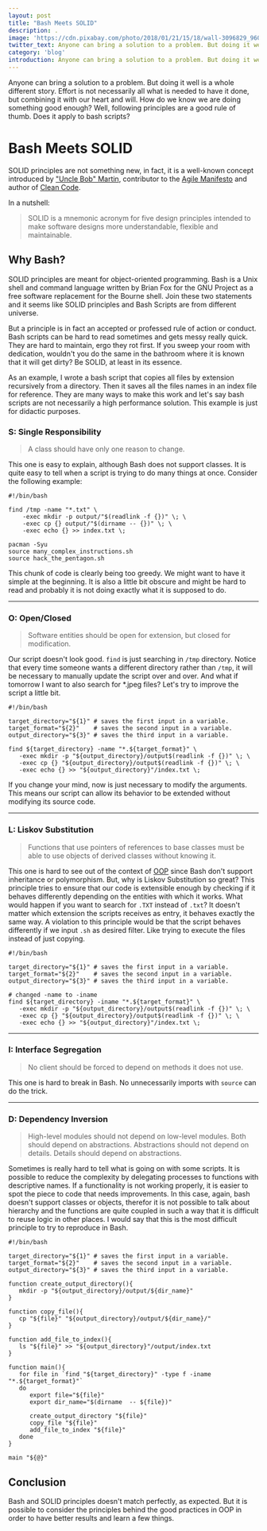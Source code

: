 ```yaml
---
layout: post
title: "Bash Meets SOLID"
description: .
image: 'https://cdn.pixabay.com/photo/2018/01/21/15/18/wall-3096829_960_720.jpg'
twitter_text: Anyone can bring a solution to a problem. But doing it well is a whole different story.
category: 'blog'
introduction: Anyone can bring a solution to a problem. But doing it well is a whole different story.
---
```


Anyone can bring a solution to a problem. But doing it well is a whole different story. Effort is not necessarily all what is needed to have it done, but combining it with our heart and will. How do we know we are doing something good enough? Well, following principles are a good rule of thumb. Does it apply to bash scripts?

# Bash Meets SOLID
SOLID principles are not something new, in fact, it is a well-known concept introduced by ["Uncle Bob" Martin](https://en.wikipedia.org/wiki/Robert_C._Martin), contributor to the [Agile Manifesto](https://agilemanifesto.org/) and author of [Clean Code](https://www.amazon.com/Clean-Code-Handbook-Software-Craftsmanship-ebook-dp-B001GSTOAM/dp/B001GSTOAM/ref=mt_kindle?_encoding=UTF8&me=&qid=).

In a nutshell:
> SOLID is a mnemonic acronym for five design principles intended to make software designs more understandable, flexible and maintainable.

## Why Bash?

SOLID principles are meant for object-oriented programming. Bash is a Unix shell and command language written by Brian Fox for the GNU Project as a free software replacement for the Bourne shell. Join these two statements and it seems like SOLID principles and Bash Scripts are from different universe. 

But a principle is in fact an accepted or professed rule of action or conduct. Bash scripts can be hard to read sometimes and gets messy really quick. They are hard to maintain, ergo they rot first. If you sweep your room with dedication, wouldn't you do the same in the bathroom where it is known that it will get dirty? Be SOLID, at least in its essence. 

As an example, I wrote a bash script that copies all files by extension recursively from a directory. Then it saves all the files names in an index file for reference. They are many ways to make this work and let's say bash scripts are not necessarily a high performance solution. This example is just for didactic purposes.

### S: Single Responsibility

> A class should have only one reason to change.

This one is easy to explain, although Bash does not support classes. It is quite easy to tell when a script is trying to do many things at once. Consider the following example:

```
#!/bin/bash

find /tmp -name "*.txt" \
    -exec mkdir -p output/"$(readlink -f {})" \; \
    -exec cp {} output/"$(dirname -- {})" \; \
    -exec echo {} >> index.txt \;

pacman -Syu
source many_complex_instructions.sh
source hack_the_pentagon.sh
```

This chunk of code is clearly being too greedy. We might want to have it simple at the beginning. It is also a little bit obscure and might be hard to read and probably it is not doing exactly what it is supposed to do.

---
### O: Open/Closed

> Software entities should be open for extension, but closed for modification.

Our script doesn't look good. `find` is just searching in `/tmp` directory. Notice that every time someone wants a different directory rather than `/tmp`, it will be necessary to manually update the script over and over. And what if tomorrow I want to also search for *.jpeg files? Let's try to improve the script a little bit. 

```
#!/bin/bash

target_directory="${1}" # saves the first input in a variable.
target_format="${2}"    # saves the second input in a variable.
output_directory="${3}" # saves the third input in a variable.

find ${target_directory} -name "*.${target_format}" \
   -exec mkdir -p "${output_directory}/output$(readlink -f {})" \; \
   -exec cp {} "${output_directory}/output$(readlink -f {})" \; \
   -exec echo {} >> "${output_directory}"/index.txt \;
```

If you change your mind, now is just necessary to modify the arguments. This means our script can allow its behavior to be extended without modifying its source code.


---
### L: Liskov Substitution
> Functions that use pointers of references to base classes must be able to use objects of derived classes without knowing it.

This one is hard to see out of the context of [OOP](https://en.wikipedia.org/wiki/Object-oriented_programming) since Bash don't support inheritance or polymorphism. But, why is Liskov Substitution so great? This principle tries to ensure that our code is extensible enough by checking if it behaves differently depending on the entities with which it works. What would happen if you want to search for `.TXT` instead of `.txt`? It doesn't matter which extension the scripts receives as entry, it behaves exactly the same way. A violation to this principle would be that the script behaves differently if we input `.sh` as desired filter. Like trying to execute the files instead of just copying.

```
#!/bin/bash

target_directory="${1}" # saves the first input in a variable.
target_format="${2}"    # saves the second input in a variable.
output_directory="${3}" # saves the third input in a variable.

# changed -name to -iname
find ${target_directory} -iname "*.${target_format}" \
   -exec mkdir -p "${output_directory}/output$(readlink -f {})" \; \
   -exec cp {} "${output_directory}/output$(readlink -f {})" \; \
   -exec echo {} >> "${output_directory}"/index.txt \;
```

---
### I: Interface Segregation
> No client should be forced to depend on methods it does not use.

This one is hard to break in Bash. No unnecessarily imports with `source` can do the trick.
 
---
### D: Dependency Inversion
> High-level modules should not depend on low-level modules. Both should depend on abstractions.
Abstractions should not depend on details. Details should depend on abstractions.

Sometimes is really hard to tell what is going on with some scripts. It is possible to reduce the complexity by delegating processes to functions with descriptive names. If a functionality is not working properly, it is easier to spot the piece to code that needs improvements. In this case, again, bash doesn't support classes or objects, therefor it is not possible to talk about hierarchy and the functions are quite coupled in such a way that it is difficult to reuse logic in other places. I would say that this is the most difficult principle to try to reproduce in Bash.

```
#!/bin/bash

target_directory="${1}" # saves the first input in a variable.
target_format="${2}"    # saves the second input in a variable.
output_directory="${3}" # saves the third input in a variable.

function create_output_directory(){
   mkdir -p "${output_directory}/output/${dir_name}"
}

function copy_file(){
   cp "${file}" "${output_directory}/output/${dir_name}/"
}

function add_file_to_index(){
   ls "${file}" >> "${output_directory}"/output/index.txt
}

function main(){
   for file in `find "${target_directory}" -type f -iname "*.${target_format}"`
   do
      export file="${file}"
      export dir_name="$(dirname  -- ${file})"

      create_output_directory "${file}"
      copy_file "${file}"
      add_file_to_index "${file}"
   done
}

main "${@}"
```

## Conclusion
Bash and SOLID principles doesn't match perfectly, as expected. But it is possible to consider the principles behind the good practices in OOP in order to have better results and learn a few things.
